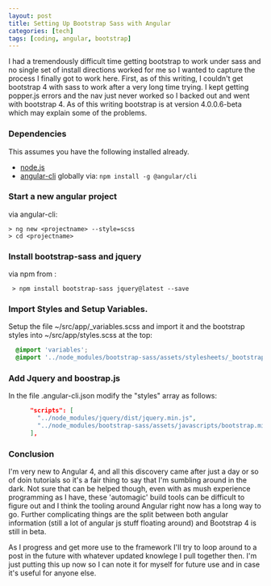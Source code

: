 ```yaml
---
layout: post
title: Setting Up Bootstrap Sass with Angular
categories: [tech]
tags: [coding, angular, bootstrap]
---
```

I had a tremendously difficult time getting bootstrap to work under sass and no single set of install directions worked for me so I wanted to capture the process I finally got to work here.  First, as of this writing, I couldn't get bootstrap 4 with sass to work after a very long time trying.  I kept getting popper.js errors and the nav just never worked so I backed out and went with bootstrap 4.  As of this writing bootstrap is at version 4.0.0.6-beta which may explain some of the problems.

### Dependencies

This assumes you have the following installed already.
* [node.js](https://nodejs.org/en/)
* [angular-cli](https://github.com/angular/angular-cli) globally via: `npm install -g @angular/cli`

### Start a new angular project

via angular-cli:
  ```shell
  > ng new <projectname> --style=scss
  > cd <projectname>
  ```
### Install bootstrap-sass and jquery

via npm from <projectdirectory>:
```shell
 > npm install bootstrap-sass jquery@latest --save
```
### Import Styles and Setup Variables.

Setup the file ~/src/app/_variables.scss and import it and the bootstrap styles into ~/src/app/styles.scss at the top:

```scss
  @import 'variables';
  @import '../node_modules/bootstrap-sass/assets/stylesheets/_bootstrap';
```

### Add Jquery and boostrap.js

In the file .angular-cli.json modify the "styles" array as follows:

```json
      "scripts": [
        "../node_modules/jquery/dist/jquery.min.js",
        "../node_modules/bootstrap-sass/assets/javascripts/bootstrap.min.js"
      ],
```

### Conclusion

I'm very new to Angular 4, and all this discovery came after just a day or so of doin tutorials so it's a fair thing to say that I'm sumbling around in the dark.  Not sure that can be helped though, even with as mush experience programming as I have, these 'automagic' build tools can be difficult to figure out and I think the tooling around Angular right now has a long way to go.  Further complicating things are the split between both angular information (still a lot of angular js stuff floating around) and Bootstrap 4 is still in beta.  

As I progress and get more use to the framework I'll try to loop around to a post in the future with whatever updated knowlege I pull together then.  I'm just putting this up now so I can note it for myself for future use and in case it's useful for anyone else.
